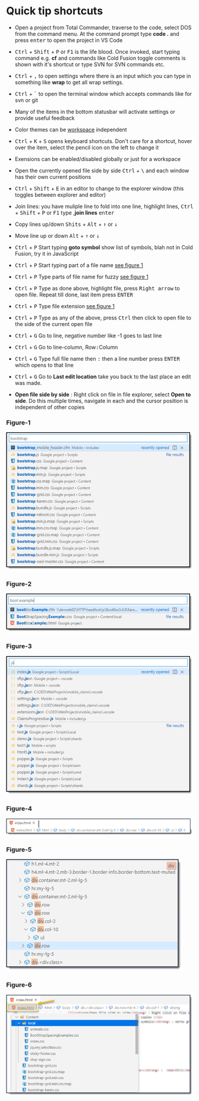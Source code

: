 # Quick tip shortcuts

- Open a project from Total Commander, traverse to the code, select DOS from the command menu. At the command prompt type <strong>code .</strong> and press <kbd>enter</kbd> to open the project in VS Code
- <kbd>Ctrl</kbd> + <kbd>Shift</kbd> + <kbd>P</kbd> or <kbd>F1</kbd> is the life blood. Once invoked, start typing command e.g. <strong>cf</strong> and commands like Cold Fusion toggle comments is shown with it's shortcut or type SVN for SVN commands etc.
- <kbd>Ctrl</kbd> + <kbd>,</kbd> to open settings where there is an input which you can type in something like <strong>wrap</strong> to get all wrap settings.
- <kbd>Ctrl</kbd> + <kbd>`</kbd> to open the terminal window which accepts commands like for svn or git
- Many of the items in the bottom statusbar will activate settings or provide useful feedback
- Color themes can be [workspace](https://code.visualstudio.com/docs/getstarted/settings) independent
- <kbd>Ctrl</kbd> + <kbd>K</kbd> + <kbd>S</kbd> opens keyboard shortcuts. Don't care for a shortcut, hover over the item, select the pencil icon on the left to change it
- Exensions can be enabled/disabled globally or just for a workspace
- Open the currently opened file side by side <kbd>Ctrl</kbd> + <kbd>\\</kbd> and each window has their own current positions
- <kbd>Ctrl</kbd> + <kbd>Shift</kbd> + <kbd>E</kbd> in an editor to change to the explorer window (this toggles between explorer and editor)
- Join lines: you have muliple line to fold into one line, highlight lines, <kbd>Ctrl</kbd> + <kbd>Shift</kbd> + <kbd>P</kbd> or <kbd>F1</kbd> type ,<strong>join lines</strong> <kbd>enter</kbd>
- Copy lines up/down <kbd>Shits</kbd> + <kbd>Alt</kbd> + <kbd>&#8593;</kbd> or <kbd>&#8595;</kbd>
- Move line up or down <kbd>Alt</kbd> + <kbd>&#8593;</kbd> or <kbd>&#8595;</kbd>

- <kbd>Ctrl</kbd> + <kbd>P</kbd> Start typing <strong>goto symbol</strong> show list of symbols, blah not in Cold Fusion, try it in JavaScript
- <kbd>Ctrl</kbd> + <kbd>P</kbd> Start typing part of a file name [see figure 1](#Figure-1)
- <kbd>Ctrl</kbd> + <kbd>P</kbd> Type parts of file name for fuzzy [see figure 1](#Figure-2)
- <kbd>Ctrl</kbd> + <kbd>P</kbd> Type as done above, highlight file, press <kbd>Right arrow</kbd> to open file. Repeat till done, last item press <kbd>ENTER</kbd>
- <kbd>Ctrl</kbd> + <kbd>P</kbd> Type file extension [see figure 1](#Figure-3)
- <kbd>Ctrl</kbd> + <kbd>P</kbd> Type as any of the above, press <kbd>Ctrl</kbd> then click to open file to the side of the current open file
- <kbd>Ctrl</kbd> + <kbd>G</kbd> Go to line, negative number like -1 goes to last line
- <kbd>Ctrl</kbd> + <kbd>G</kbd> Go to line-column, Row<kbd>:</kbd>Column
- <kbd>Ctrl</kbd> + <kbd>G</kbd> Type full file name then <kbd>:</kbd> then a line number press <kbd>ENTER</kbd> which opens to that line
- <kbd>Ctrl</kbd> + <kbd>G</kbd> Go to <strong>Last edit location</strong> take you back to the last place an edit was made.
- **Open file side by side** : Right click on file in file explorer, select **Open to side**. Do this multiple times, navigate in each and the cursor position is independent of other copies

### Figure-1
![sss](images/P1.png)

### Figure-2
![sss](images/P2.png)

### Figure-3
![sss](images/P3.png)

### Figure-4
![sss](images/P4.png)

### Figure-5
![sss](images/P5.png)

### Figure-6
![sss](images/P6.png)



